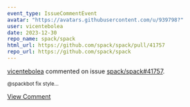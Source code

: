 ```yaml
---
event_type: IssueCommentEvent
avatar: "https://avatars.githubusercontent.com/u/939798?"
user: vicentebolea
date: 2023-12-30
repo_name: spack/spack
html_url: https://github.com/spack/spack/pull/41757
repo_url: https://github.com/spack/spack
---
```


<a href='https://github.com/vicentebolea' target='_blank'>vicentebolea</a> commented on issue <a href='https://github.com/spack/spack/pull/41757' target='_blank'>spack/spack#41757</a>.

<small>@spackbot fix style...</small>

<a href='https://github.com/spack/spack/pull/41757' target='_blank'>View Comment</a>